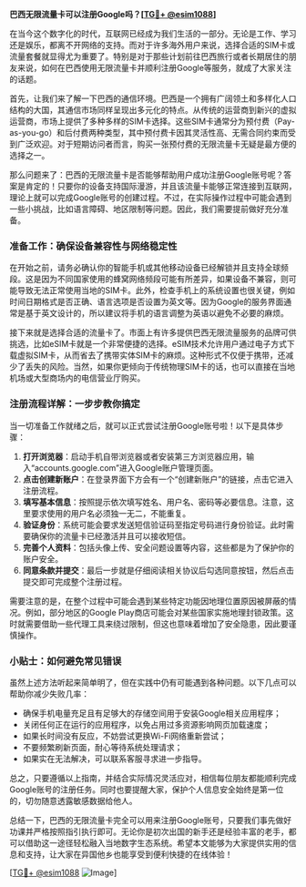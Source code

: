 **巴西无限流量卡可以注册Google吗？[[TG💪+ @esim1088](https://t.me/s/esim1088)]**

在当今这个数字化的时代，互联网已经成为我们生活的一部分。无论是工作、学习还是娱乐，都离不开网络的支持。而对于许多海外用户来说，选择合适的SIM卡或流量套餐就显得尤为重要了。特别是对于那些计划前往巴西旅行或者长期居住的朋友来说，如何在巴西使用无限流量卡并顺利注册Google等服务，就成了大家关注的话题。

首先，让我们来了解一下巴西的通信环境。巴西是一个拥有广阔领土和多样化人口结构的大国，其通信市场同样呈现出多元化的特点。从传统的运营商到新兴的虚拟运营商，市场上提供了多种多样的SIM卡选择。这些SIM卡通常分为预付费（Pay-as-you-go）和后付费两种类型，其中预付费卡因其灵活性高、无需合同约束而受到广泛欢迎。对于短期访问者而言，购买一张预付费的无限流量卡无疑是最方便的选择之一。

那么问题来了：巴西的无限流量卡是否能够帮助用户成功注册Google账号呢？答案是肯定的！只要你的设备支持国际漫游，并且该流量卡能够正常连接到互联网，理论上就可以完成Google账号的创建过程。不过，在实际操作过程中可能会遇到一些小挑战，比如语言障碍、地区限制等问题。因此，我们需要提前做好充分准备。

### 准备工作：确保设备兼容性与网络稳定性

在开始之前，请务必确认你的智能手机或其他移动设备已经解锁并且支持全球频段。这是因为不同国家使用的蜂窝网络频段可能有所差异，如果设备不兼容，则可能导致无法正常使用当地的SIM卡。此外，检查手机上的系统设置也很关键，例如时间日期格式是否正确、语言选项是否设置为英文等。因为Google的服务界面通常是基于英文设计的，所以建议将手机的语言调整为英语以避免不必要的麻烦。

接下来就是选择合适的流量卡了。市面上有许多提供巴西无限流量服务的品牌可供挑选，比如eSIM卡就是一个非常便捷的选择。eSIM技术允许用户通过电子方式下载虚拟SIM卡，从而省去了携带实体SIM卡的麻烦。这种形式不仅便于携带，还减少了丢失的风险。当然，如果你更倾向于传统物理SIM卡的话，也可以直接在当地机场或大型商场内的电信营业厅购买。

### 注册流程详解：一步步教你搞定

当一切准备工作就绪之后，就可以正式尝试注册Google账号啦！以下是具体步骤：

1. **打开浏览器**：启动手机自带浏览器或者安装第三方浏览器应用，输入“accounts.google.com”进入Google账户管理页面。
2. **点击创建新账户**：在登录界面下方会有一个“创建新账户”的链接，点击它进入注册流程。
3. **填写基本信息**：按照提示依次填写姓名、用户名、密码等必要信息。注意，这里要求使用的用户名必须独一无二，不能重复。
4. **验证身份**：系统可能会要求发送短信验证码至指定号码进行身份验证。此时需要确保你的流量卡已经激活并且可以接收短信。
5. **完善个人资料**：包括头像上传、安全问题设置等内容，这些都是为了保护你的账户安全。
6. **同意条款并提交**：最后一步就是仔细阅读相关协议后勾选同意按钮，然后点击提交即可完成整个注册过程。

需要注意的是，在整个过程中可能会遇到某些特定功能因地理位置原因被屏蔽的情况。例如，部分地区的Google Play商店可能会对某些国家实施地理封锁政策。这时就需要借助一些代理工具来绕过限制，但这也意味着增加了安全隐患，因此要谨慎操作。

### 小贴士：如何避免常见错误

虽然上述方法听起来简单明了，但在实践中仍有可能遇到各种问题。以下几点可以帮助你减少失败几率：

- 确保手机电量充足且有足够大的存储空间用于安装Google相关应用程序；
- 关闭任何正在运行的应用程序，以免占用过多资源影响网页加载速度；
- 如果长时间没有反应，不妨尝试更换Wi-Fi网络重新尝试；
- 不要频繁刷新页面，耐心等待系统处理请求；
- 如果实在无法解决，可以联系客服寻求进一步指导。

总之，只要遵循以上指南，并结合实际情况灵活应对，相信每位朋友都能顺利完成Google账号的注册任务。同时也要提醒大家，保护个人信息安全始终是第一位的，切勿随意透露敏感数据给他人。

总结一下，巴西的无限流量卡完全可以用来注册Google账号，只要我们事先做好功课并严格按照指引执行即可。无论你是初次出国的新手还是经验丰富的老手，都可以借助这一途径轻松融入当地数字生态系统。希望本文能够为大家提供实用的信息和支持，让大家在异国他乡也能享受到便利快捷的在线体验！

[[TG💪+ @esim1088](https://t.me/s/esim1088) ![Image](https://i.postimg.cc/4NQfJmqS/Snipaste-2025-05-13-00-14-12.png)]